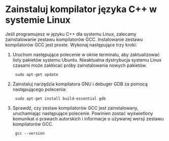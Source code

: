 <h1 data-loc-id="walkthrough.linux.install.compiler">Zainstaluj kompilator języka C++ w systemie Linux</h1>
<p data-loc-id="walkthrough.linux.text1">Jeśli programujesz w języku C++ dla systemu Linux, zalecamy zainstalowanie zestawu kompilatorów GCC. Instalowanie zestawu kompilatorów GCC jest proste. Wykonaj następujące trzy kroki:</p>
<ol>
<li><p data-loc-id="walkthrough.linux.text2">Uruchom następujące polecenie w oknie terminalu, aby zaktualizować listy pakietów systemu Ubuntu. Nieaktualna dystrybucja systemu Linux czasami może zakłócać próby zainstalowania nowych pakietów.</p>
<pre><code class="lang-bash"> sudo apt-<span class="hljs-built_in">get</span> <span class="hljs-keyword">update</span>
</code></pre>
</li>
<li><p data-loc-id="walkthrough.linux.text3">Zainstaluj narzędzia kompilatora GNU i debuger GDB za pomocą następującego polecenia:</p>
<pre><code class="lang-bash"> sudo apt-<span class="hljs-meta">get</span> install <span class="hljs-keyword">build-essential </span>gdb
</code></pre>
</li>
<li><p data-loc-id="walkthrough.linux.text4">Sprawdź, czy zestaw kompilatorów GCC jest zainstalowany, uruchamiając następujące polecenie. Powinien zostać wyświetlony komunikat o prawach autorskich i informacje o używanej wersji zestawu kompilatorów GCC.</p>
<pre><code class="lang-bash"> gcc <span class="hljs-comment">--version</span>
</code></pre>
</li>
</ol>
